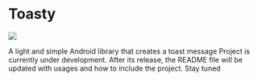 # Toasty

[![](https://jitpack.io/v/KaradimoulasG/Toasty.svg)](https://jitpack.io/#KaradimoulasG/Toasty)

A light and simple Android library that creates a toast message
Project is currently under development. After its release, the README file will be updated with usages and how to include the project. Stay tuned
